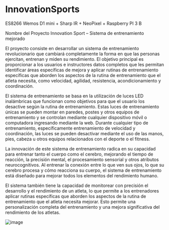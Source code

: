 # InnovationSports
ES8266 Wemos D1 mini + Sharp IR + NeoPixel + Raspberry PI 3 B

Nombre del Proyecto
Innovation Sport – Sistema de entrenamiento mejorado

El proyecto consiste en desarrollar un sistema de entrenamiento revolucionario
que cambiará completamente la forma en que las personas ejercitan, entrenan y miden
su rendimiento. El objetivo principal es proporcionar a los usuarios e instructores datos
completos que les permitan identificar áreas específicas de mejora y aplicar rutinas de
entrenamiento específicas que aborden los aspectos de la rutina de entrenamiento que
el atleta necesita, como velocidad, agilidad, resistencia, acondicionamiento y
coordinación.

El sistema de entrenamiento se basa en la utilización de luces LED inalámbricas que
funcionan como objetivos para que el usuario los desactive según la rutina de
entrenamiento. Estas luces de entrenamiento únicas se pueden montar en paredes,
postes y otros equipos de entrenamiento y se controlan mediante cualquier dispositivo
móvil o computadora ingresando mediante la web. Durante cualquier tipo de
entrenamiento, específicamente entrenamiento de velocidad y coordinación, las luces se
pueden desactivar mediante el uso de las manos, pies, cabeza u otros equipos
relacionados con el deporte o el fitness.

La innovación de este sistema de entrenamiento radica en su capacidad para
entrenar tanto el cuerpo como el cerebro, mejorando el tiempo de reacción, la precisión
mental, el procesamiento sensorial y otros atributos neurocognitivos. Al entrenar la
conexión entre lo que ven sus ojos, lo que su cerebro procesa y cómo reacciona su cuerpo,
el sistema de entrenamiento está diseñado para mejorar todos los elementos del
rendimiento humano.

El sistema también tiene la capacidad de monitorear con precisión el desarrollo y
el rendimiento de un atleta, lo que permite a los entrenadores aplicar rutinas específicas
que aborden los aspectos de la rutina de entrenamiento que el atleta necesita mejorar.
Esto permite una personalización completa del entrenamiento y una mejora significativa
del rendimiento de los atletas.

![image](https://github.com/dsaranda/InnovationSports/assets/86610727/8632117f-4c12-41db-87b5-66fc134efa4a)
